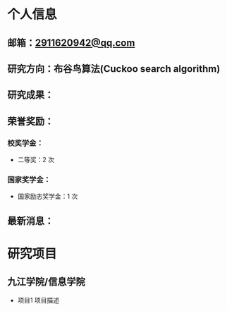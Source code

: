 # 个人信息

## 邮箱：2911620942@qq.com

## 研究方向：布谷鸟算法(Cuckoo search algorithm)

## 研究成果：

## 荣誉奖励：
### 校奖学金：
- 二等奖：2 次
### 国家奖学金：
- 国家励志奖学金：1 次

## 最新消息：

# 研究项目
## 九江学院/信息学院
- 项目1
项目描述

